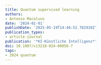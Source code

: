 ```yaml
---
title: Quantum supervised learning
authors:
- Antonio Macaluso
date: '2024-01-01'
publishDate: '2025-05-19T14:46:52.782910Z'
publication_types:
- article-journal
publication: '*KI-Künstliche Intelligenz*'
doi: 10.1007/s13218-024-00856-7
tags:
- 2024 quantum
---
```

